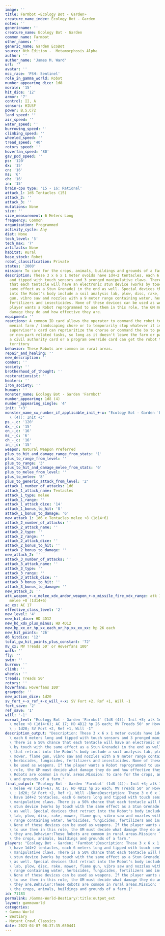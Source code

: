 ```yaml
---
image: ''
title: Farmbot «Ecology Bot - Garden»
creature_name_index: Ecology Bot - Garden
notes: ''
genericname: ''
creature_name: Ecology Bot - Garden
common_name: Farmbot
other_names: ''
generic_name: Garden EcoBot
source: 0th Edition -  Metamorphosis Alpha
author: ''
author_name: 'James M. Ward'
url: ''
avatar: ''
mcc_race: 'PSH: Sentinel'
role_in_gamma_world: Robot
number_appearing_dice: 1d8
morale: '15'
hit_dice: '12'
armor: '7'
control: II, A
sensors: HIUSF
power: B,S,C72
land_speed: ''
air_speed: ''
water_speed: ''
burrowing_speed: ''
climbing_speed: ''
wheeled_speed: ''
tread_speed: '40'
rotors_speed: ''
hoverfan_speed: '80'
gav_pod_speed: ''
ps: '120'
dx: '15'
cn: '16'
ms: '6'
ch: '16'
in: '15'
brain-cpu type: '15 - 16: Rational'
attack_1: 1d6 Tentacles (15)
attack_2: ''
attack_3: ''
mutations: None
size: ''
size_measurement: 6 Meters Long
frequency: Common
organization: Programmed
activity_cycle: Any
diet: None
tech_level: '5'
tech_max: '7'
artifacts: None
habitat: Rural
base_stock: Robot
robot_classification: Private
status: '2000'
mission: To care for the crops, animals, buildings and grounds of a farm.
description: These 3 x 6 x 1 meter ovoids have 1d4+2 tentacles, each 6 meters long
  and tipped with touch sensors and 3 pronged manipulative claws. There is a 50% chance
  that each tentacle will have an electronic stun device (works by touch with the
  same effect as a Stun Grenade) in the end as well. Special devices that retract
  into the Robot's body include a soil analysis lab, plow, disc, rake, mower, flame
  gun, vibro saw and nozzles with a 9 meter range containing water, herbicides, fungicides,
  fertilizers and insecticides. None of these devices can be used as weapons. If the
  player wants a Robot reprogrammed to use them in this role, the GM must decide what
  damage they do and how effective they are.
equipment: ''
reactions: A common ID card allows the operator to command the robot to perform any
  menial farm / landscaping chore or to temporarily stop whatever it is doing.  A
  supervisor's card can reprioritize the chorse or command the bo to perform nonfarm-related
  or non-park related tasks, so long as it doesn't leave the farm or park property.Only
  a civil authority card or a program override card can get the robot to leave its
  territory
behavior: These Robots are common in rural areas.
repair_and_healing: ''
new_description: ''
combat: ''
society: ''
brotherhood_of_thought: ''
restorationsist: ''
healers: ''
iron_society: ''
humans: ''
monster_name: Ecology Bot - Garden 'Farmbot'
number_appearing: 1d8 (4)
number_appearing_single: '4'
init: '+3'
monster_name_xx_number_if_applicable_init_+-x: "Ecology Bot - Garden 'Farmbot' (1d8\
  \ (4)): Init +3"
ps_-_c: '120'
dx_-_c: '15'
cn_-_c: '16'
ms_-_c: '6'
ch_-_c: '16'
in_-_c: '15'
weapon: Natural Weapon Preferred
plus_to_hit_and_damage_range_from_stats: '1'
plus_to_range_from_level: ''
plus_to_range: '3'
plus_to_hit_and_damage_melee_from_stats: '6'
plus_to_melee_from_level: ''
plus_to_melee: '8'
plus_to_generic_attack_from_level: '2'
attack_1_number_of_attacks: 1d6
attack_1_attack_name: Tentacles
attack_1_type: melee
attack_1_range: ''
attack_1_attack_dice: '14'
attack_1_bonus_to_hit: '8'
attack_1_bonus_to_damage: '6'
new_attack_1: 1d6 x Tentacles melee +8 (1d14+6)
attack_2_number_of_attacks: ''
attack_2_attack_name: ''
attack_2_type: ''
attack_2_range: ''
attack_2_attack_dice: ''
attack_2_bonus_to_hit: ''
attack_2_bonus_to_damage: ''
new_attack_2: ''
attack_3_number_of_attacks: ''
attack_3_attack_name: ''
attack_3_type: ''
attack_3_range: ''
attack_3_attack_dice: ''
attack_3_bonus_to_hit: ''
attack_3_bonus_to_damage: ''
new_attack_3: ''
atk_weapon_+-x_melee_xdx_andor_weapon_+-x_missile_fire_xdx_range: atk 1d6 x tentacles
  melee +8 (1d14+6)
ac_xx: AC 17
effective_class_level: '2'
new_level: '4'
new_hit_dice: HD 4D12
new_hd_xdx_plus_minus: HD 4D12
new_hp_xx_or_hp_xx_each_or_hp_xx_xx_xx: hp 26 each
new_hit_points: '26'
d6_hitdice: '12'
total_gw_hit_points_plus_constant: '72'
mv_xx: MV Treads 50' or Hoverfans 100'
walk: ''
fly: ''
swim: ''
burrow: ''
climb: ''
wheels: ''
treads: Treads 50'
rotors: ''
hoverfans: Hoverfans 100'
gravpods: ''
new_action_dice: 1d20
sv_fort_+-x_ref_+-x_will_+-x: SV Fort +2, Ref +1, Will -1
fort_save: '2'
ref_save: '1'
will: '-1'
normal_text: "Ecology Bot - Garden 'Farmbot' (1d8 (4)): Init +3; atk 1d6 x tentacles\
  \ melee +8 (1d14+6); AC 17; HD 4D12 hp 26 each; MV Treads 50' or Hoverfans 100'\
  \ ; 1d20; SV Fort +2, Ref +1, Will -1"
description_output: "Description: These 3 x 6 x 1 meter ovoids have 1d4+2 tentacles,\
  \ each 6 meters long and tipped with touch sensors and 3 pronged manipulative claws.\
  \ There is a 50% chance that each tentacle will have an electronic stun device (works\
  \ by touch with the same effect as a Stun Grenade) in the end as well. Special devices\
  \ that retract into the Robot's body include a soil analysis lab, plow, disc, rake,\
  \ mower, flame gun, vibro saw and nozzles with a 9 meter range containing water,\
  \ herbicides, fungicides, fertilizers and insecticides. None of these devices can\
  \ be used as weapons. If the player wants a Robot reprogrammed to use them in this\
  \ role, the GM must decide what damage they do and how effective they are.Behavior:These\
  \ Robots are common in rural areas.Mission: To care for the crops, animals, buildings\
  \ and grounds of a farm."
final_output: "Ecology Bot - Garden 'Farmbot' (1d8 (4)): Init +3; atk 1d6 x tentacles\
  \ melee +8 (1d14+6); AC 17; HD 4D12 hp 26 each; MV Treads 50' or Hoverfans 100'\
  \ ; 1d20; SV Fort +2, Ref +1, Will -1NoneDescription: These 3 x 6 x 1 meter ovoids\
  \ have 1d4+2 tentacles, each 6 meters long and tipped with touch sensors and 3 pronged\
  \ manipulative claws. There is a 50% chance that each tentacle will have an electronic\
  \ stun device (works by touch with the same effect as a Stun Grenade) in the end\
  \ as well. Special devices that retract into the Robot's body include a soil analysis\
  \ lab, plow, disc, rake, mower, flame gun, vibro saw and nozzles with a 9 meter\
  \ range containing water, herbicides, fungicides, fertilizers and insecticides.\
  \ None of these devices can be used as weapons. If the player wants a Robot reprogrammed\
  \ to use them in this role, the GM must decide what damage they do and how effective\
  \ they are.Behavior:These Robots are common in rural areas.Mission: To care for\
  \ the crops, animals, buildings and grounds of a farm."
players: "Ecology Bot - Garden; 'Farmbot';Description: These 3 x 6 x 1 meter ovoids\
  \ have 1d4+2 tentacles, each 6 meters long and tipped with touch sensors and 3 pronged\
  \ manipulative claws. There is a 50% chance that each tentacle will have an electronic\
  \ stun device (works by touch with the same effect as a Stun Grenade) in the end\
  \ as well. Special devices that retract into the Robot's body include a soil analysis\
  \ lab, plow, disc, rake, mower, flame gun, vibro saw and nozzles with a 9 meter\
  \ range containing water, herbicides, fungicides, fertilizers and insecticides.\
  \ None of these devices can be used as weapons. If the player wants a Robot reprogrammed\
  \ to use them in this role, the GM must decide what damage they do and how effective\
  \ they are.Behavior:These Robots are common in rural areas.Mission: To care for\
  \ the crops, animals, buildings and grounds of a farm.|"
id: 71183
permalink: /Gamma-World-Bestiary/:title:output_ext
layout: gammaworld
categories:
- Gamma World
- Bestiary
- Mutant Crawl Classics
date: 2023-04-07 08:37:35.650441
---
```

